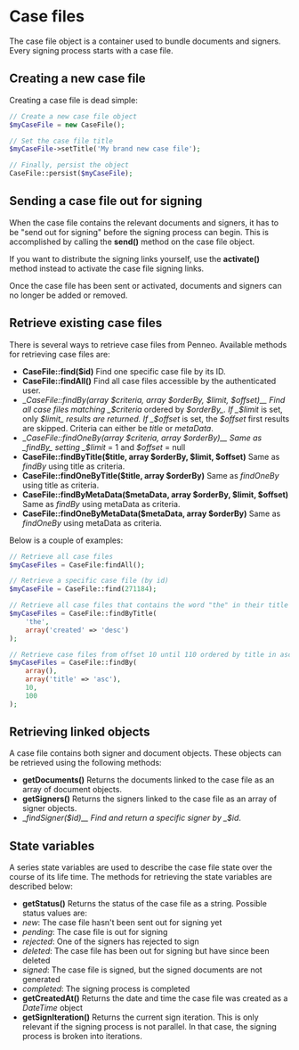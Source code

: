 # Case files
The case file object is a container used to bundle documents and signers. Every signing process starts with a case file.

## Creating a new case file
Creating a case file is dead simple: 

```php
// Create a new case file object
$myCaseFile = new CaseFile();

// Set the case file title
$myCaseFile->setTitle('My brand new case file');

// Finally, persist the object
CaseFile::persist($myCaseFile);
```

## Sending a case file out for signing
When the case file contains the relevant documents and signers, it has to be "send out for signing" before the signing process can begin. This is accomplished by calling the __send()__ method on the case file object.

If you want to distribute the signing links yourself, use the __activate()__ method instead to activate the case file signing links.

Once the case file has been sent or activated, documents and signers can no longer be added or removed.

## Retrieve existing case files
There is several ways to retrieve case files from Penneo. Available methods for retrieving case files are:

* __CaseFile::find($id)__
Find one specific case file by its ID.
* __CaseFile::findAll()__
Find all case files accessible by the authenticated user.
* __CaseFile::findBy(array $criteria, array $orderBy, $limit, $offset)__
Find all case files matching _$criteria_ ordered by _$orderBy_. If _$limit_ is set, only _$limit_ results are returned. If _$offset_ is set, the _$offset_ first results are skipped.
Criteria can either be _title_ or _metaData_.
* __CaseFile::findOneBy(array $criteria, array $orderBy)__
Same as _findBy_ setting _$limit_ = 1 and _$offset_ = null
* __CaseFile::findByTitle($title, array $orderBy, $limit, $offset)__
Same as _findBy_ using title as criteria.
* __CaseFile::findOneByTitle($title, array $orderBy)__
Same as _findOneBy_ using title as criteria.
* __CaseFile::findByMetaData($metaData, array $orderBy, $limit, $offset)__
Same as _findBy_ using metaData as criteria.
* __CaseFile::findOneByMetaData($metaData, array $orderBy)__
Same as _findOneBy_ using metaData as criteria.

Below is a couple of examples:

```php
// Retrieve all case files
$myCaseFiles = CaseFile:findAll();

// Retrieve a specific case file (by id)
$myCaseFile = CaseFile::find(271184);

// Retrieve all case files that contains the word "the" in their title and sort descending on creation date
$myCaseFiles = CaseFile::findByTitle(
    'the',
	array('created' => 'desc')
);

// Retrieve case files from offset 10 until 110 ordered by title in ascending order
$myCaseFiles = CaseFile::findBy(
	array(),
	array('title' => 'asc'),
	10,
	100
);
```

## Retrieving linked objects
A case file contains both signer and document objects. These objects can be retrieved using the following methods:

* __getDocuments()__
Returns the documents linked to the case file as an array of document objects.
* __getSigners()__
Returns the signers linked to the case file as an array of signer objects.
* __findSigner($id)__
Find and return a specific signer by _$id_.

## State variables
A series state variables are used to describe the case file state over the course of its life time. The methods for retrieving the state variables are described below:

* __getStatus()__
Returns the status of the case file as a string. Possible status values are:
 * _new_: The case file hasn't been sent out for signing yet
 * _pending_: The case file is out for signing
 * _rejected_: One of the signers has rejected to sign
 * _deleted_: The case file has been out for signing but have since been deleted
 * _signed_: The case file is signed, but the signed documents are not generated
 * _completed_: The signing process is completed
* __getCreatedAt()__
Returns the date and time the case file was created as a _DateTime_ object
* __getSignIteration()__
Returns the current sign iteration. This is only relevant if the signing process is not parallel. In that case, the signing process is broken into iterations.
